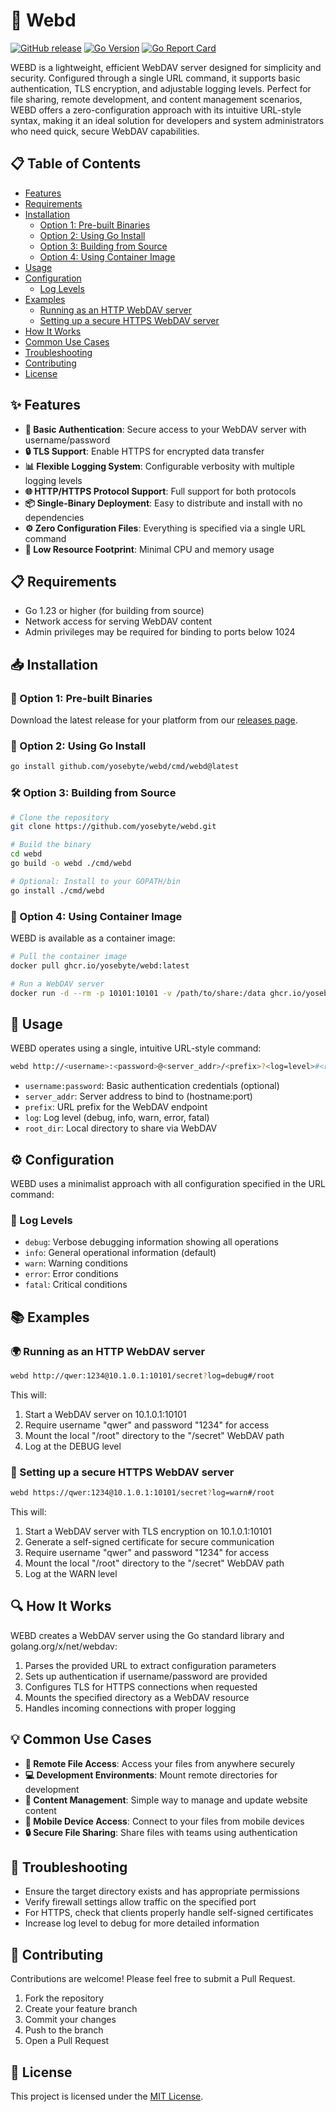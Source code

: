 # 📂 Webd

[![GitHub release](https://img.shields.io/github/v/release/yosebyte/webd)](https://github.com/yosebyte/webd/releases)
[![Go Version](https://img.shields.io/github/go-mod/go-version/yosebyte/webd)](https://golang.org/)
[![Go Report Card](https://goreportcard.com/badge/github.com/yosebyte/webd)](https://goreportcard.com/report/github.com/yosebyte/webd)

WEBD is a lightweight, efficient WebDAV server designed for simplicity and security. Configured through a single URL command, it supports basic authentication, TLS encryption, and adjustable logging levels. Perfect for file sharing, remote development, and content management scenarios, WEBD offers a zero-configuration approach with its intuitive URL-style syntax, making it an ideal solution for developers and system administrators who need quick, secure WebDAV capabilities.

## 📋 Table of Contents

- [Features](#-features)
- [Requirements](#-requirements)
- [Installation](#-installation)
  - [Option 1: Pre-built Binaries](#-option-1-pre-built-binaries)
  - [Option 2: Using Go Install](#-option-2-using-go-install)
  - [Option 3: Building from Source](#-option-3-building-from-source)
  - [Option 4: Using Container Image](#-option-4-using-container-image)
- [Usage](#-usage)
- [Configuration](#-configuration)
  - [Log Levels](#-log-levels)
- [Examples](#-examples)
  - [Running as an HTTP WebDAV server](#-running-as-an-http-webdav-server)
  - [Setting up a secure HTTPS WebDAV server](#-setting-up-a-secure-https-webdav-server)
- [How It Works](#-how-it-works)
- [Common Use Cases](#-common-use-cases)
- [Troubleshooting](#-troubleshooting)
- [Contributing](#-contributing)
- [License](#-license)

## ✨ Features

- **🔑 Basic Authentication**: Secure access to your WebDAV server with username/password
- **🔒 TLS Support**: Enable HTTPS for encrypted data transfer
- **📊 Flexible Logging System**: Configurable verbosity with multiple logging levels
- **🌐 HTTP/HTTPS Protocol Support**: Full support for both protocols
- **📦 Single-Binary Deployment**: Easy to distribute and install with no dependencies
- **⚙️ Zero Configuration Files**: Everything is specified via a single URL command
- **🚀 Low Resource Footprint**: Minimal CPU and memory usage

## 📋 Requirements

- Go 1.23 or higher (for building from source)
- Network access for serving WebDAV content
- Admin privileges may be required for binding to ports below 1024

## 📥 Installation

### 💾 Option 1: Pre-built Binaries

Download the latest release for your platform from our [releases page](https://github.com/yosebyte/webd/releases).

### 🔧 Option 2: Using Go Install

```bash
go install github.com/yosebyte/webd/cmd/webd@latest
```

### 🛠️ Option 3: Building from Source

```bash
# Clone the repository
git clone https://github.com/yosebyte/webd.git

# Build the binary
cd webd
go build -o webd ./cmd/webd

# Optional: Install to your GOPATH/bin
go install ./cmd/webd
```

### 🐳 Option 4: Using Container Image

WEBD is available as a container image:

```bash
# Pull the container image
docker pull ghcr.io/yosebyte/webd:latest

# Run a WebDAV server
docker run -d --rm -p 10101:10101 -v /path/to/share:/data ghcr.io/yosebyte/webd http://qwer:1234@0.0.0.0:10101/secret#/data
```

## 🚀 Usage

WEBD operates using a single, intuitive URL-style command:

```bash
webd http://<username>:<password>@<server_addr>/<prefix>?<log=level>#<root_dir>
```

- `username:password`: Basic authentication credentials (optional)
- `server_addr`: Server address to bind to (hostname:port)
- `prefix`: URL prefix for the WebDAV endpoint
- `log`: Log level (debug, info, warn, error, fatal)
- `root_dir`: Local directory to share via WebDAV

## ⚙️ Configuration

WEBD uses a minimalist approach with all configuration specified in the URL command:

### 📝 Log Levels

- `debug`: Verbose debugging information showing all operations
- `info`: General operational information (default)
- `warn`: Warning conditions
- `error`: Error conditions
- `fatal`: Critical conditions

## 📚 Examples

### 🌍 Running as an HTTP WebDAV server

```bash
webd http://qwer:1234@10.1.0.1:10101/secret?log=debug#/root
```

This will:
1. Start a WebDAV server on 10.1.0.1:10101
2. Require username "qwer" and password "1234" for access
3. Mount the local "/root" directory to the "/secret" WebDAV path
4. Log at the DEBUG level

### 🔐 Setting up a secure HTTPS WebDAV server

```bash
webd https://qwer:1234@10.1.0.1:10101/secret?log=warn#/root
```

This will:
1. Start a WebDAV server with TLS encryption on 10.1.0.1:10101
2. Generate a self-signed certificate for secure communication
3. Require username "qwer" and password "1234" for access
4. Mount the local "/root" directory to the "/secret" WebDAV path
5. Log at the WARN level

## 🔍 How It Works

WEBD creates a WebDAV server using the Go standard library and golang.org/x/net/webdav:

1. Parses the provided URL to extract configuration parameters
2. Sets up authentication if username/password are provided
3. Configures TLS for HTTPS connections when requested
4. Mounts the specified directory as a WebDAV resource
5. Handles incoming connections with proper logging

## 💡 Common Use Cases

- **📁 Remote File Access**: Access your files from anywhere securely
- **💻 Development Environments**: Mount remote directories for development
- **🔄 Content Management**: Simple way to manage and update website content
- **📱 Mobile Device Access**: Connect to your files from mobile devices
- **🔒 Secure File Sharing**: Share files with teams using authentication

## 🔧 Troubleshooting

- Ensure the target directory exists and has appropriate permissions
- Verify firewall settings allow traffic on the specified port
- For HTTPS, check that clients properly handle self-signed certificates
- Increase log level to debug for more detailed information

## 👥 Contributing

Contributions are welcome! Please feel free to submit a Pull Request.

1. Fork the repository
2. Create your feature branch
3. Commit your changes
4. Push to the branch
5. Open a Pull Request

## 📄 License

This project is licensed under the [MIT License](LICENSE).
